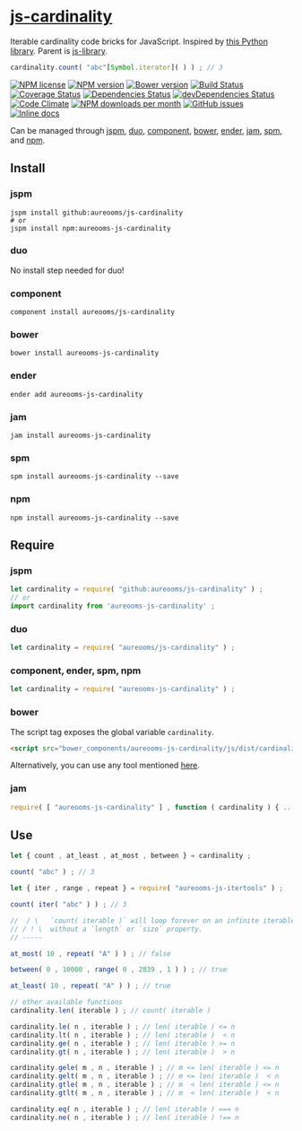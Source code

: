 [js-cardinality](http://aureooms.github.io/js-cardinality)
==

Iterable cardinality code bricks for JavaScript.
Inspired by [this Python library](https://github.com/wbolster/cardinality).
Parent is [js-library](https://github.com/aureooms/js-library).

```js
cardinality.count( "abc"[Symbol.iterator]( ) ) ; // 3
```

[![NPM license](http://img.shields.io/npm/l/aureooms-js-cardinality.svg?style=flat)](https://raw.githubusercontent.com/aureooms/js-cardinality/master/LICENSE)
[![NPM version](http://img.shields.io/npm/v/aureooms-js-cardinality.svg?style=flat)](https://www.npmjs.org/package/aureooms-js-cardinality)
[![Bower version](http://img.shields.io/bower/v/aureooms-js-cardinality.svg?style=flat)](http://bower.io/search/?q=aureooms-js-cardinality)
[![Build Status](http://img.shields.io/travis/aureooms/js-cardinality.svg?style=flat)](https://travis-ci.org/aureooms/js-cardinality)
[![Coverage Status](http://img.shields.io/coveralls/aureooms/js-cardinality.svg?style=flat)](https://coveralls.io/r/aureooms/js-cardinality)
[![Dependencies Status](http://img.shields.io/david/aureooms/js-cardinality.svg?style=flat)](https://david-dm.org/aureooms/js-cardinality#info=dependencies)
[![devDependencies Status](http://img.shields.io/david/dev/aureooms/js-cardinality.svg?style=flat)](https://david-dm.org/aureooms/js-cardinality#info=devDependencies)
[![Code Climate](http://img.shields.io/codeclimate/github/aureooms/js-cardinality.svg?style=flat)](https://codeclimate.com/github/aureooms/js-cardinality)
[![NPM downloads per month](http://img.shields.io/npm/dm/aureooms-js-cardinality.svg?style=flat)](https://www.npmjs.org/package/aureooms-js-cardinality)
[![GitHub issues](http://img.shields.io/github/issues/aureooms/js-cardinality.svg?style=flat)](https://github.com/aureooms/js-cardinality/issues)
[![Inline docs](http://inch-ci.org/github/aureooms/js-cardinality.svg?branch=master&style=shields)](http://inch-ci.org/github/aureooms/js-cardinality)

Can be managed through [jspm](https://github.com/jspm/jspm-cli),
[duo](https://github.com/duojs/duo),
[component](https://github.com/componentjs/component),
[bower](https://github.com/bower/bower),
[ender](https://github.com/ender-js/Ender),
[jam](https://github.com/caolan/jam),
[spm](https://github.com/spmjs/spm),
and [npm](https://github.com/npm/npm).

## Install

### jspm
```terminal
jspm install github:aureooms/js-cardinality
# or
jspm install npm:aureooms-js-cardinality
```
### duo
No install step needed for duo!

### component
```terminal
component install aureooms/js-cardinality
```

### bower
```terminal
bower install aureooms-js-cardinality
```

### ender
```terminal
ender add aureooms-js-cardinality
```

### jam
```terminal
jam install aureooms-js-cardinality
```

### spm
```terminal
spm install aureooms-js-cardinality --save
```

### npm
```terminal
npm install aureooms-js-cardinality --save
```

## Require
### jspm
```js
let cardinality = require( "github:aureooms/js-cardinality" ) ;
// or
import cardinality from 'aureooms-js-cardinality' ;
```
### duo
```js
let cardinality = require( "aureooms/js-cardinality" ) ;
```

### component, ender, spm, npm
```js
let cardinality = require( "aureooms-js-cardinality" ) ;
```

### bower
The script tag exposes the global variable `cardinality`.
```html
<script src="bower_components/aureooms-js-cardinality/js/dist/cardinality.min.js"></script>
```
Alternatively, you can use any tool mentioned [here](http://bower.io/docs/tools/).

### jam
```js
require( [ "aureooms-js-cardinality" ] , function ( cardinality ) { ... } ) ;
```

## Use

```js
let { count , at_least , at_most , between } = cardinality ;

count( "abc" ) ; // 3

let { iter , range , repeat } = require( "aureooms-js-itertools" ) ;

count( iter( "abc" ) ) ; // 3

//  / \   `count( iterable )` will loop forever on an infinite iterable
// / ! \  without a `length` or `size` property.
// -----

at_most( 10 , repeat( "A" ) ) ; // false

between( 0 , 10000 , range( 0 , 2839 , 1 ) ) ; // true

at_least( 10 , repeat( "A" ) ) ; // true

// other available functions
cardinality.len( iterable ) ; // count( iterable )

cardinality.le( n , iterable ) ; // len( iterable ) <= n
cardinality.lt( n , iterable ) ; // len( iterable )  < n
cardinality.ge( n , iterable ) ; // len( iterable ) >= n
cardinality.gt( n , iterable ) ; // len( iterable )  > n

cardinality.gele( m , n , iterable ) ; // m <= len( iterable ) <= n
cardinality.gelt( m , n , iterable ) ; // m <= len( iterable )  < n
cardinality.gtle( m , n , iterable ) ; // m  < len( iterable ) <= n
cardinality.gtlt( m , n , iterable ) ; // m  < len( iterable )  < n

cardinality.eq( n , iterable ) ; // len( iterable ) === n
cardinality.ne( n , iterable ) ; // len( iterable ) !== n
```

